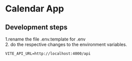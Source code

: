 # Calendar App

## Development steps

1.rename the file .env.template for .env  
2. do the respective changes to the environment variables.

```
VITE_API_URL=http://localhost:4000/api




```
